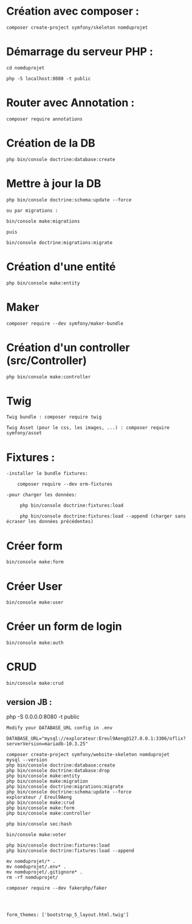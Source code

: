 # Création avec composer :

    composer create-project symfony/skeleton nomduprojet


# Démarrage du serveur PHP :

    cd nomduprojet

    php -S localhost:8080 -t public 


# Router avec Annotation : 

    composer require annotations


# Création de la DB

    php bin/console doctrine:database:create 

# Mettre à jour la DB

    php bin/console doctrine:schema:update --force

    ou par migrations :

    bin/console make:migrations 
    
    puis 

    bin/console doctrine:migrations:migrate


# Création d'une entité

    php bin/console make:entity


# Maker

    composer require --dev symfony/maker-bundle 


# Création d'un controller (src/Controller)

    php bin/console make:controller  


# Twig

    Twig bundle : composer require twig

    Twig Asset (pour le css, les images, ...) : composer require symfony/asset


# Fixtures :

    -installer le bundle fixtures:

        composer require --dev orm-fixtures

    -pour charger les données:    

         php bin/console doctrine:fixtures:load

         php bin/console doctrine:fixtures:load --append (charger sans écraser les données précédentes)


# Créer form 

    bin/console make:form


# Créer User 

    bin/console make:user


# Créer un form de login

    bin/console make:auth

# CRUD 

    bin/console make:crud

## version JB :

php -S 0.0.0.0:8080 -t public

	Modify your DATABASE_URL config in .env

	DATABASE_URL="mysql://explorateur:Ereul9Aeng@127.0.0.1:3306/oflix?serverVersion=mariadb-10.3.25"
	
	composer create-project symfony/website-skeleton nomduprojet
	mysql --version
	php bin/console doctrine:database:create
	php bin/console doctrine:database:drop
	php bin/console make:entity
	php bin/console make:migration
	php bin/console doctrine:migrations:migrate
	php bin/console doctrine:schema:update --force
	explorateur / Ereul9Aeng
	php bin/console make:crud
	php bin/console make:form
	php bin/console make:controller
	
	php bin/console sec:hash
	
	bin/console make:voter
	
	php bin/console doctrine:fixtures:load
	php bin/console doctrine:fixtures:load --append
	
	mv nomduprojet/* .
	mv nomduprojet/.env* .
	mv nomduprojet/.gitignore* .
	rm -rf nomduprojet/
	
	composer require --dev fakerphp/faker

	


	form_themes: ['bootstrap_5_layout.html.twig']
